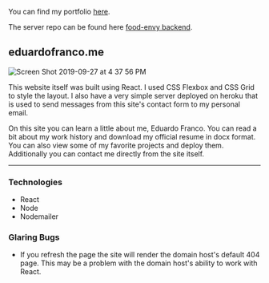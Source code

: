 You can find my portfolio [here](http://eduardofranco.me).

The server repo can be found here [food-envy backend](https://github.com/edfranco/foodenvy-backend).

## eduardofranco.me
![Screen Shot 2019-09-27 at 4 37 56 PM](https://user-images.githubusercontent.com/11623323/65808028-a85ae400-e146-11e9-9a5b-3359014f7005.png)

This website itself was built using React. I used CSS Flexbox and CSS Grid to style the layout. I also have a very simple server deployed on heroku that is used to send messages from this site's contact form to my personal email. 

On this site you can learn a little about me, Eduardo Franco. You can read a bit about my work history and download my official resume in docx format. You can also view some of my favorite projects and deploy them. Additionally you can contact me directly from the site itself.

-----------------------------------------------------------------

### Technologies
- React
- Node
- Nodemailer


### Glaring Bugs
- If you refresh the page the site will render the domain host's default 404 page. This may be a problem with the domain host's ability to work with React.
